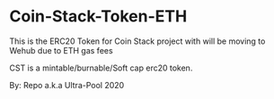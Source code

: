 # Coin-Stack-Token-ETH
This is the ERC20 Token for Coin Stack project with will be moving to Wehub due to ETH gas fees

CST is a mintable/burnable/Soft cap erc20 token.

By: Repo a.k.a Ultra-Pool 2020
